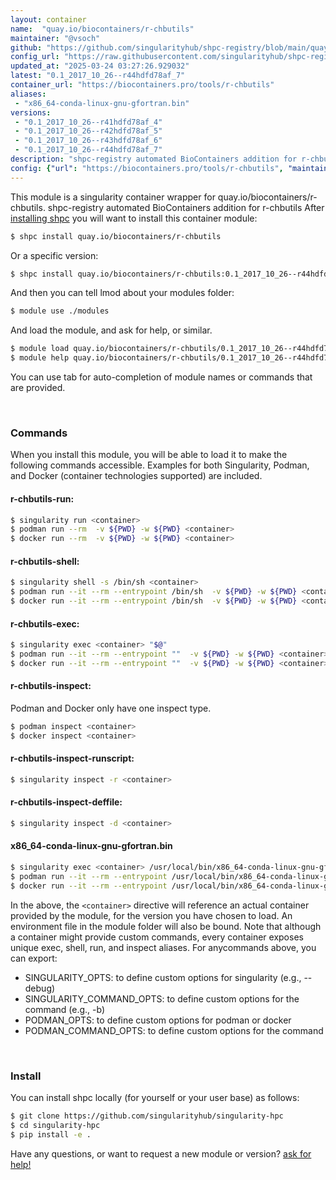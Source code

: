 ```yaml
---
layout: container
name:  "quay.io/biocontainers/r-chbutils"
maintainer: "@vsoch"
github: "https://github.com/singularityhub/shpc-registry/blob/main/quay.io/biocontainers/r-chbutils/container.yaml"
config_url: "https://raw.githubusercontent.com/singularityhub/shpc-registry/main/quay.io/biocontainers/r-chbutils/container.yaml"
updated_at: "2025-03-24 03:27:26.929032"
latest: "0.1_2017_10_26--r44hdfd78af_7"
container_url: "https://biocontainers.pro/tools/r-chbutils"
aliases:
 - "x86_64-conda-linux-gnu-gfortran.bin"
versions:
 - "0.1_2017_10_26--r41hdfd78af_4"
 - "0.1_2017_10_26--r42hdfd78af_5"
 - "0.1_2017_10_26--r43hdfd78af_6"
 - "0.1_2017_10_26--r44hdfd78af_7"
description: "shpc-registry automated BioContainers addition for r-chbutils"
config: {"url": "https://biocontainers.pro/tools/r-chbutils", "maintainer": "@vsoch", "description": "shpc-registry automated BioContainers addition for r-chbutils", "latest": {"0.1_2017_10_26--r44hdfd78af_7": "sha256:046cbbe20baf5a7fa106dc259e85fbb9128799939ef52a56bf955c77f7e8bc17"}, "tags": {"0.1_2017_10_26--r41hdfd78af_4": "sha256:23dfec9157de0a36e5586f4e4565c2a4735685148c4e833cf3d8adbb3f39dbcc", "0.1_2017_10_26--r42hdfd78af_5": "sha256:feec0e448536adb9956e54f9d8cfba060cb04a5422b5e50da5f04cfb80c32c1e", "0.1_2017_10_26--r43hdfd78af_6": "sha256:90da5e41bf160f256a622296c8874a3fa238b64edaba6db339c43608e42015ab", "0.1_2017_10_26--r44hdfd78af_7": "sha256:046cbbe20baf5a7fa106dc259e85fbb9128799939ef52a56bf955c77f7e8bc17"}, "docker": "quay.io/biocontainers/r-chbutils", "aliases": {"x86_64-conda-linux-gnu-gfortran.bin": "/usr/local/bin/x86_64-conda-linux-gnu-gfortran.bin"}}
---
```


This module is a singularity container wrapper for quay.io/biocontainers/r-chbutils.
shpc-registry automated BioContainers addition for r-chbutils
After [installing shpc](#install) you will want to install this container module:


```bash
$ shpc install quay.io/biocontainers/r-chbutils
```

Or a specific version:

```bash
$ shpc install quay.io/biocontainers/r-chbutils:0.1_2017_10_26--r44hdfd78af_7
```

And then you can tell lmod about your modules folder:

```bash
$ module use ./modules
```

And load the module, and ask for help, or similar.

```bash
$ module load quay.io/biocontainers/r-chbutils/0.1_2017_10_26--r44hdfd78af_7
$ module help quay.io/biocontainers/r-chbutils/0.1_2017_10_26--r44hdfd78af_7
```

You can use tab for auto-completion of module names or commands that are provided.

<br>

### Commands

When you install this module, you will be able to load it to make the following commands accessible.
Examples for both Singularity, Podman, and Docker (container technologies supported) are included.

#### r-chbutils-run:

```bash
$ singularity run <container>
$ podman run --rm  -v ${PWD} -w ${PWD} <container>
$ docker run --rm  -v ${PWD} -w ${PWD} <container>
```

#### r-chbutils-shell:

```bash
$ singularity shell -s /bin/sh <container>
$ podman run --it --rm --entrypoint /bin/sh  -v ${PWD} -w ${PWD} <container>
$ docker run --it --rm --entrypoint /bin/sh  -v ${PWD} -w ${PWD} <container>
```

#### r-chbutils-exec:

```bash
$ singularity exec <container> "$@"
$ podman run --it --rm --entrypoint ""  -v ${PWD} -w ${PWD} <container> "$@"
$ docker run --it --rm --entrypoint ""  -v ${PWD} -w ${PWD} <container> "$@"
```

#### r-chbutils-inspect:

Podman and Docker only have one inspect type.

```bash
$ podman inspect <container>
$ docker inspect <container>
```

#### r-chbutils-inspect-runscript:

```bash
$ singularity inspect -r <container>
```

#### r-chbutils-inspect-deffile:

```bash
$ singularity inspect -d <container>
```


#### x86_64-conda-linux-gnu-gfortran.bin

```bash
$ singularity exec <container> /usr/local/bin/x86_64-conda-linux-gnu-gfortran.bin
$ podman run --it --rm --entrypoint /usr/local/bin/x86_64-conda-linux-gnu-gfortran.bin   -v ${PWD} -w ${PWD} <container> -c " $@"
$ docker run --it --rm --entrypoint /usr/local/bin/x86_64-conda-linux-gnu-gfortran.bin   -v ${PWD} -w ${PWD} <container> -c " $@"
```



In the above, the `<container>` directive will reference an actual container provided
by the module, for the version you have chosen to load. An environment file in the
module folder will also be bound. Note that although a container
might provide custom commands, every container exposes unique exec, shell, run, and
inspect aliases. For anycommands above, you can export:

 - SINGULARITY_OPTS: to define custom options for singularity (e.g., --debug)
 - SINGULARITY_COMMAND_OPTS: to define custom options for the command (e.g., -b)
 - PODMAN_OPTS: to define custom options for podman or docker
 - PODMAN_COMMAND_OPTS: to define custom options for the command

<br>

### Install

You can install shpc locally (for yourself or your user base) as follows:

```bash
$ git clone https://github.com/singularityhub/singularity-hpc
$ cd singularity-hpc
$ pip install -e .
```

Have any questions, or want to request a new module or version? [ask for help!](https://github.com/singularityhub/singularity-hpc/issues)